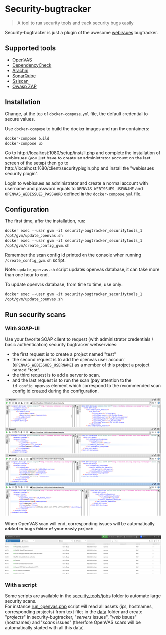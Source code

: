 # Security-bugtracker
> A tool to run security tools and track security bugs easily

Security-bugtracker is just a plugin of the awesome [webissues](https://github.com/mimecorg/webissues) bugtracker.  

## Supported tools
- [OpenVAS](https://www.openvas.org/)
- [DependencyCheck](https://github.com/jeremylong/DependencyCheck)
- [Arachni](https://www.arachni-scanner.com/)
- [SonarQube](https://www.sonarqube.org/)
- [Sslscan](https://github.com/rbsec/sslscan)
- [Owasp ZAP](https://www.zaproxy.org/)

## Installation
Change, at the top of `docker-compose.yml` file, the default credential to secure values.

Use `docker-compose` to build the docker images and run the containers:
```
docker-compose build
docker-compose up
```

Go to http://localhost:1080/setup/install.php and complete the installation of webissues (you just have to create an administrator account on the last screen of the setup) then go to http://localhost:1080/client/securityplugin.php and install the "webissues security plugin".

Login to webissues as administrator and create a normal account with username and password equals to `OPENVAS_WEBISSUES_USERNAME` and `OPENVAS_WEBISSUES_PASSWORD` defined in the `docker-compose.yml` file.

## Configuration
The first time, after the installation, run:
```
docker exec --user gvm -it security-bugtracker_securitytools_1 /opt/gvm/update_openvas.sh
docker exec --user gvm -it security-bugtracker_securitytools_1 /opt/gvm/create_config_gvm.sh
```

Remember the scan config id printed on the console when running `/create_config_gvm.sh` script.

Note: `update_openvas.sh` script updates openvas database, it can take more than one hour to end.

To update openvas database, from time to time, use only:
```
docker exec --user gvm -it security-bugtracker_securitytools_1 /opt/gvm/update_openvas.sh
```

## Run security scans

### With SOAP-UI

Use your favorite SOAP client to request (with administrator credentials / basic authentication) security bugtracker webservices:
* the first request is to create a project named "test"
* the second request is to add the openvas user account (`OPENVAS_WEBISSUES_USERNAME`) as a member of this project a project named "test".
* the third request is to add a server to scan.
* and the last request is to run the scan (pay attention to the `id_config_openvas` element which correspond to the recommended scan config id created during the configuration.

![ScreenShot](./soapuidemo.png)

When OpenVAS scan will end, corresponding issues will be automatically added to bugs folder of your newly project:

![ScreenShot](./resultbugsdemo.png)

### With a script

Some scripts are available in the [security_tools/jobs](./security_tools/jobs) folder to automate large security scans.  
For instance [run_openvas.php](./security_tools/jobs/run_openvas.php) script will read all assets (ips, hostnames, corresponding projects) from text files in the [data](./security_tools/jobs/data/) folder and create "*projects*" in security-bugtracker, "*servers* issues", "*web* issues" (hostnames) and "*scans* issues" (therefore OpenVAS scans will be automatically started with all this data).


